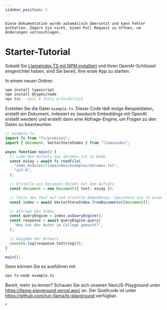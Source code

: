```yaml
---
sidebar_position: 2
---
```


`Diese Dokumentation wurde automatisch übersetzt und kann Fehler enthalten. Zögern Sie nicht, einen Pull Request zu öffnen, um Änderungen vorzuschlagen.`

# Starter-Tutorial

Sobald Sie [LlamaIndex.TS mit NPM installiert](installation) und Ihren OpenAI-Schlüssel eingerichtet haben, sind Sie bereit, Ihre erste App zu starten:

In einem neuen Ordner:

```bash npm2yarn
npm install typescript
npm install @types/node
npx tsc --init # falls erforderlich
```

Erstellen Sie die Datei `example.ts`. Dieser Code lädt einige Beispieldaten, erstellt ein Dokument, indexiert es (wodurch Embeddings mit OpenAI erstellt werden) und erstellt dann eine Abfrage-Engine, um Fragen zu den Daten zu beantworten.

```ts
// example.ts
import fs from "fs/promises";
import { Document, VectorStoreIndex } from "llamaindex";

async function main() {
  // Lade den Aufsatz aus abramov.txt in Node
  const essay = await fs.readFile(
    "node_modules/llamaindex/examples/abramov.txt",
    "utf-8",
  );

  // Erstelle ein Document-Objekt mit dem Aufsatz
  const document = new Document({ text: essay });

  // Teile den Text auf und erstelle Embeddings. Speichere sie in einem VectorStoreIndex
  const index = await VectorStoreIndex.fromDocuments([document]);

  // Abfrage des Index
  const queryEngine = index.asQueryEngine();
  const response = await queryEngine.query(
    "Was hat der Autor im College gemacht?",
  );

  // Ausgabe der Antwort
  console.log(response.toString());
}

main();
```

Dann können Sie es ausführen mit

```bash
npx ts-node example.ts
```

Bereit, mehr zu lernen? Schauen Sie sich unseren NextJS-Playground unter https://llama-playground.vercel.app/ an. Der Quellcode ist unter https://github.com/run-llama/ts-playground verfügbar.

"
